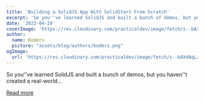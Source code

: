 ```yaml
---
title: 'Building a SolidJS App With SolidStart From Scratch'
excerpt: 'So you''ve learned SolidJS and built a bunch of demos, but you haven''t created a real-world...'
date: '2023-04-29'
coverImage: 'https://res.cloudinary.com/practicaldev/image/fetch/s--bAXdAqLz--/c_imagga_scale,f_auto,fl_progressive,h_420,q_auto,w_1000/https://dev-to-uploads.s3.amazonaws.com/uploads/articles/03ki6wuicuz800ir1a4u.png'
author:
  name: Koders
  picture: "assets/blog/authors/koders.png"
ogImage:
  url: 'https://res.cloudinary.com/practicaldev/image/fetch/s--bAXdAqLz--/c_imagga_scale,f_auto,fl_progressive,h_420,q_auto,w_1000/https://dev-to-uploads.s3.amazonaws.com/uploads/articles/03ki6wuicuz800ir1a4u.png'
---
```


So you''ve learned SolidJS and built a bunch of demos, but you haven''t created a real-world...

[Read more](https://dev.to/tahazsh/building-a-solidjs-app-with-solidstart-from-scratch-2m5c)
